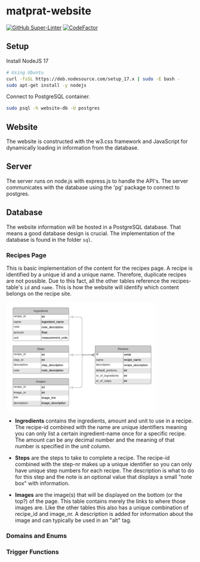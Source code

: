 # matprat-website

[![GitHub Super-Linter](https://github.com/mariugul/matprat-website/workflows/Lint%20Code%20Base/badge.svg)](https://github.com/mariugul/matprat-website/actions/workflows/super-linter.yml)
[![CodeFactor](https://www.codefactor.io/repository/github/mariugul/matprat-website/badge)](https://www.codefactor.io/repository/github/mariugul/matprat-website)

## Setup
Install NodeJS 17 

```bash
# Using Ubuntu
curl -fsSL https://deb.nodesource.com/setup_17.x | sudo -E bash -
sudo apt-get install -y nodejs
```

Connect to PostgreSQL container.
```bash
sudo psql -h website-db -U postgres
```

## Website
The website is constructed with the w3.css framework and JavaScript for dynamically loading in information from the database.

## Server
The server runs on node.js with express.js to handle the API's. The server communicates with the database using the 'pg' package to connect to postgres.

## Database
The website information will be hosted in a PostgreSQL database. That means a good database design is crucial. The implementation of the database is found in the folder `sql`.
 
### Recipes Page
This is basic implementation of the content for the recipes page. A recipe is identified by a unique id and a unique name. Therefore, duplicate recipes are not possible. Due to this fact, all the other tables reference the recipes-table's `id` and `name`. This is how the website will identify which content belongs on the recipe site.

<img src="images/recipes-page-db.png" alt="finished-img" width=80% >

* **Ingredients** contains the ingredients, amount and unit to use in a recipe. The recipe-id combined with the name are unique identifiers meaning you can only list a certain ingredient-name once for a specific recipe. The amount can be any decimal number and the meaning of that number is specified in the *unit* column.

* **Steps** are the steps to take to complete a recipe. The recipe-id combined with the step-nr makes up a unique identifier so you can only have unique step numbers for each recipe. The description is what to do for this step and the note is an optional value that displays a small "note box" with information.

* **Images** are the image(s) that will be displayed on the bottom (or the top?) of the page. This table contains merely the links to where those images are. Like the other tables this also has a unique combination of recipe_id and image_nr. A description is added for information about the image and can typically be used in an "alt" tag.

### Domains and Enums

### Trigger Functions
